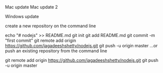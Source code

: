 Mac update
Mac update 2

Windows update

create a new repository on the command line

echo "# nodejs" >> README.md
git init
git add README.md
git commit -m "first commit"
git remote add origin https://github.com/jagadeeshshetty/nodejs.git
git push -u origin master
…or push an existing repository from the command line

git remote add origin https://github.com/jagadeeshshetty/nodejs.git
git push -u origin master

